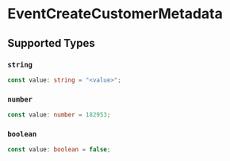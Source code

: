 # EventCreateCustomerMetadata


## Supported Types

### `string`

```typescript
const value: string = "<value>";
```

### `number`

```typescript
const value: number = 182953;
```

### `boolean`

```typescript
const value: boolean = false;
```

